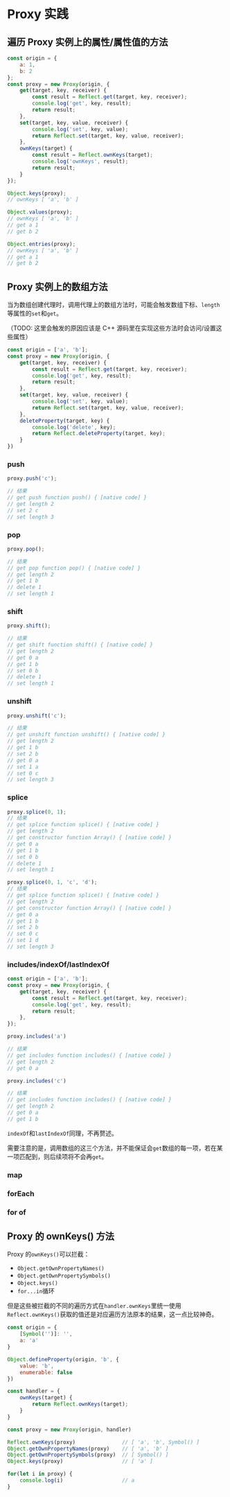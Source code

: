 # Proxy 实践

## 遍历 Proxy 实例上的属性/属性值的方法

```js
const origin = {
    a: 1,
    b: 2
};
const proxy = new Proxy(origin, {
    get(target, key, receiver) {
        const result = Reflect.get(target, key, receiver);
        console.log('get', key, result);
        return result;
    },
    set(target, key, value, receiver) {
        console.log('set', key, value);
        return Reflect.set(target, key, value, receiver);
    },
    ownKeys(target) {
        const result = Reflect.ownKeys(target);
        console.log('ownKeys', result);
        return result;
    }
});

Object.keys(proxy);
// ownKeys [ 'a', 'b' ]

Object.values(proxy);
// ownKeys [ 'a', 'b' ]
// get a 1
// get b 2

Object.entries(proxy);
// ownKeys [ 'a', 'b' ]
// get a 1
// get b 2
```

## Proxy 实例上的数组方法

当为数组创建代理时，调用代理上的数组方法时，可能会触发数组下标、`length`等属性的`set`和`get`。

（TODO: 这里会触发的原因应该是 C++ 源码里在实现这些方法时会访问/设置这些属性）

```js
const origin = ['a', 'b'];
const proxy = new Proxy(origin, {
    get(target, key, receiver) {
        const result = Reflect.get(target, key, receiver);
        console.log('get', key, result);
        return result;
    },
    set(target, key, value, receiver) {
        console.log('set', key, value);
        return Reflect.set(target, key, value, receiver);
    },
    deleteProperty(target, key) {
        console.log('delete', key);
        return Reflect.deleteProperty(target, key);
    }
})
```

### push

```js
proxy.push('c');

// 结果
// get push function push() { [native code] }
// get length 2
// set 2 c
// set length 3
```

### pop

```js
proxy.pop();

// 结果
// get pop function pop() { [native code] }
// get length 2
// get 1 b
// delete 1
// set length 1
```

### shift

```js
proxy.shift();

// 结果
// get shift function shift() { [native code] }
// get length 2
// get 0 a
// get 1 b
// set 0 b
// delete 1
// set length 1
```

### unshift

```js
proxy.unshift('c');

// 结果
// get unshift function unshift() { [native code] }
// get length 2
// get 1 b
// set 2 b
// get 0 a
// set 1 a
// set 0 c
// set length 3
```

### splice

```js
proxy.splice(0, 1);
// 结果
// get splice function splice() { [native code] }
// get length 2
// get constructor function Array() { [native code] }
// get 0 a
// get 1 b
// set 0 b
// delete 1
// set length 1
```

```js
proxy.splice(0, 1, 'c', 'd');
// 结果
// get splice function splice() { [native code] }
// get length 2
// get constructor function Array() { [native code] }
// get 0 a
// get 1 b
// set 2 b
// set 0 c
// set 1 d
// set length 3
```

### includes/indexOf/lastIndexOf

```js
const origin = ['a', 'b'];
const proxy = new Proxy(origin, {
    get(target, key, receiver) {
        const result = Reflect.get(target, key, receiver);
        console.log('get', key, result);
        return result;
    },
});

proxy.includes('a')

// 结果
// get includes function includes() { [native code] }
// get length 2
// get 0 a

proxy.includes('c')

// 结果
// get includes function includes() { [native code] }
// get length 2
// get 0 a
// get 1 b
```

`indexOf`和`lastIndexOf`同理，不再赘述。

需要注意的是，调用数组的这三个方法，并不能保证会`get`数组的每一项，若在某一项匹配到，则后续项将不会再`get`。

### map

### forEach

### for of

## Proxy 的 ownKeys() 方法

Proxy 的`ownKeys()`可以拦截：

- `Object.getOwnPropertyNames()`
- `Object.getOwnPropertySymbols()`
- `Object.keys()`
- `for...in`循环

但是这些被拦截的不同的遍历方式在`handler.ownKeys`里统一使用`Reflect.ownKeys()`获取的值还是对应遍历方法原本的结果，这一点比较神奇。

```js
const origin = {
    [Symbol('')]: '',
    a: 'a'
}

Object.defineProperty(origin, 'b', {
    value: 'b',
    enumerable: false
})

const handler = {
    ownKeys(target) {
        return Reflect.ownKeys(target);
    }
}

const proxy = new Proxy(origin, handler)

Reflect.ownKeys(proxy)               // [ 'a', 'b', Symbol() ]
Object.getOwnPropertyNames(proxy)    // [ 'a', 'b' ]
Object.getOwnPropertySymbols(proxy)  // [ Symbol() ]
Object.keys(proxy)                   // [ 'a' ]

for(let i in proxy) {
    console.log(i)                   // a
}
```
